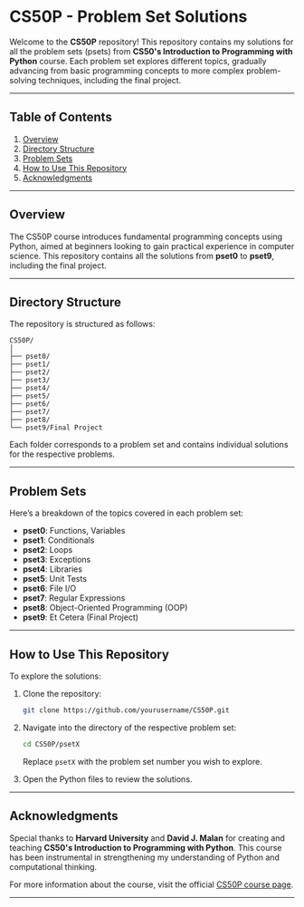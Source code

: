 # **CS50P - Problem Set Solutions**

Welcome to the **CS50P** repository! This repository contains my solutions for all the problem sets (psets) from **CS50's Introduction to Programming with Python** course. Each problem set explores different topics, gradually advancing from basic programming concepts to more complex problem-solving techniques, including the final project.

---

## **Table of Contents**
1. [Overview](#overview)
2. [Directory Structure](#directory-structure)
3. [Problem Sets](#problem-sets)
4. [How to Use This Repository](#how-to-use-this-repository)
5. [Acknowledgments](#acknowledgments)

---

## **Overview**

The CS50P course introduces fundamental programming concepts using Python, aimed at beginners looking to gain practical experience in computer science. This repository contains all the solutions from **pset0** to **pset9**, including the final project.

---

## **Directory Structure**

The repository is structured as follows:

```plaintext
CS50P/
│
├── pset0/
├── pset1/
├── pset2/
├── pset3/
├── pset4/
├── pset5/
├── pset6/
├── pset7/
├── pset8/
└── pset9/Final Project
```

Each folder corresponds to a problem set and contains individual solutions for the respective problems.

---

## **Problem Sets**

Here’s a breakdown of the topics covered in each problem set:

- **pset0**: Functions, Variables
- **pset1**: Conditionals
- **pset2**: Loops
- **pset3**: Exceptions
- **pset4**: Libraries
- **pset5**: Unit Tests
- **pset6**: File I/O
- **pset7**: Regular Expressions
- **pset8**: Object-Oriented Programming (OOP)
- **pset9**: Et Cetera (Final Project)

---

## **How to Use This Repository**

To explore the solutions:

1. Clone the repository:
   ```bash
   git clone https://github.com/yourusername/CS50P.git
   ```

2. Navigate into the directory of the respective problem set:
   ```bash
   cd CS50P/psetX
   ```
   Replace `psetX` with the problem set number you wish to explore.

3. Open the Python files to review the solutions.

---

## **Acknowledgments**

Special thanks to **Harvard University** and **David J. Malan** for creating and teaching **CS50's Introduction to Programming with Python**. This course has been instrumental in strengthening my understanding of Python and computational thinking.

For more information about the course, visit the official [CS50P course page](https://cs50.harvard.edu/python).

---
